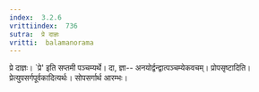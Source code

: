 ```yaml
---
index:  3.2.6
vrittiindex:  736
sutra:  प्रे दाज्ञः
vritti:  balamanorama 
---
```


प्रे दाज्ञः। `प्रे' इति सप्तमी पञ्चम्यर्थे। दा, ज्ञा-- अनयोर्द्वन्द्वात्पञ्चम्येकवचम्। प्रोपसृष्टादिति। प्रेत्युपसर्गपूर्वकादित्यर्थः। सोपसर्गार्थ आरम्भः। 

